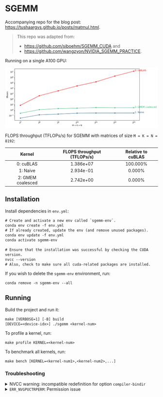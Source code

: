 # SGEMM

Accompanying repo for the blog post: https://tushaargvs.github.io/posts/matmul.html.

> This repo was adapted from:
>
> - https://github.com/siboehm/SGEMM_CUDA and
> - https://github.com/wangzyon/NVIDIA_SGEMM_PRACTICE.

Running on a single A100 GPU:

<img src="plots/perf_tflopsps.png" alt="SGEMM performance" width="600"/>

FLOPS throughput (TFLOPs/s) for SGEMM with matrices of size `M = K = N = 8192`:

|      Kernel       | FLOPS throughput (TFLOPs/s) | Relative to cuBLAS |
| :---------------: | :-------------------------: | :----------------: |
|     0: cuBLAS     |          1.386e+07          |      100.000%      |
|     1: Naive      |          2.934e-01          |       0.000%       |
| 2: GMEM coalesced |          2.742e+00          |       0.000%       |

## Installation

Install dependencies in `env.yml`:

```shell
# Create and activate a new env called `sgemm-env`.
conda env create -f env.yml
# If already created, update the env (and remove unused packages).
conda env update -f env.yml
conda activate sgemm-env

# Ensure that the installation was successful by checking the CUDA version.
nvcc --version
# Also, check to make sure all cuda-related packages are installed.
```

If you wish to delete the `sgemm-env` environment, run:

```shell
conda remove -n sgemm-env --all
```

## Running

Build the project and run it:

```shell
make [VERBOSE=1] [-B] build
[DEVICE=<device-idx>] ./sgemm <kernel-num>
```

To profile a kernel, run:

```shell
make profile KERNEL=<kernel-num>
```

To benchmark all kernels, run:

```shell
make bench [KERNEL=<kernel-num1>,<kernel-num2>,...]
```

### Troubleshooting

<details>
<summary>
    NVCC warning: incompatible redefinition for option <code>compiler-bindir</code>
</summary>
<br/>
This warning means that multiple values for <code>-ccbin</code> 
(= <code>--compiler-bindir</code>) were passed to <code>nvcc</code>. You can verify if 
this is the case by running:
<pre>
# Run `touch dummy.cu` to create an empty file, if needed.
nvcc -v -x cu -c dummy.cu -o /dev/null 2>&1 | grep -Ei "ccbin|compiler-bindir"
</pre>
If you see multiple values for <code>-ccbin</code>, you can try to remove the 
duplicate values by running:
<pre>
export NVCC_PREPEND_FLAGS=" -ccbin=<path-to-compiler>"
</pre>
</details>

<details>
<summary>
    <code>ERR_NVGPUCTRPERM</code>: Permission issue
</summary>
<br/>
You might need sudo access to run <code>ncu</code> since it accesses the GPU Performance
Counters. For more info, see:
<a href="https://developer.nvidia.com/nvidia-development-tools-solutions-err_nvgpuctrperm-permission-issue-performance-counters">
developer.nvidia.com/nvidia-development-tools-solutions-err_nvgpuctrperm-permission-issue-performance-counters</a>.
</details>
